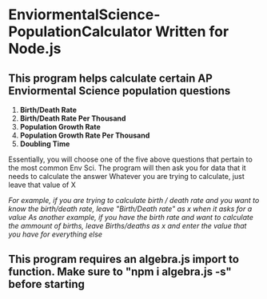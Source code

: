 # EnviormentalScience-PopulationCalculator Written for Node.js 
## This program helps calculate certain AP Enviormental Science population questions
1) **Birth/Death Rate**
2) **Birth/Death Rate Per Thousand**
3) **Population Growth Rate**
4) **Population Growth Rate Per Thousand**
5) **Doubling Time**

Essentially, you will choose one of the five above questions that pertain to the most common Env Sci.
The program will then ask you for data that it needs to calculate the answer
Whatever you are trying to calculate, just leave that value of X


*For example, if you are trying to calculate birth / death rate and you want to know the birth/death rate, leave "Birth/Death rate" as x when it asks for a value*
*As another example, if you have the birth rate and want to calculate the ammount of births, leave Births/deaths as x and enter the value that you have for everything else*


## This program requires an algebra.js import to function. Make sure to "npm i algebra.js -s" before starting




